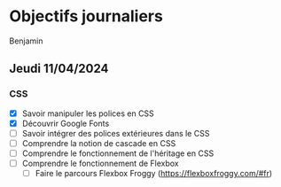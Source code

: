 # Objectifs journaliers

Benjamin

## Jeudi 11/04/2024

### CSS

- [x] Savoir manipuler les polices en CSS
- [x] Découvrir Google Fonts
- [ ] Savoir intégrer des polices extérieures dans le CSS
- [ ] Comprendre la notion de cascade en CSS
- [ ] Comprendre le fonctionnement de l'héritage en CSS
- [ ] Comprendre le fonctionnement de Flexbox
  - [ ] Faire le parcours Flexbox Froggy (https://flexboxfroggy.com/#fr)
